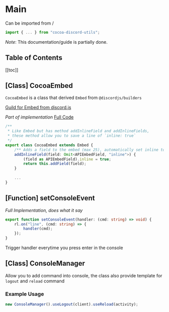 # Main

Can be imported from /

```ts
import { ... } from "cocoa-discord-utils";
```

*Note*: This documentation/guide is partially done.

## Table of Contents

[[toc]]

## [Class] CocoaEmbed

`CocoaEmbed` is a class that derived `Embed` from `@discordjs/builders`

[Guild for Embed from discord.js](https://discordjs.guide/popular-topics/embeds.html#embed-preview)

*Part of implementation* [Full Code](../src/main/embed.ts)

```ts
/**
 * Like Embed but has method addInlineField and addInlineFields,
 * these method allow you to save a line of `inline: true`
 */
export class CocoaEmbed extends Embed {
    /** Adds a field to the embed (max 25), automatically set inline to true */
    addInlineField(field: Omit<APIEmbedField, "inline">) {
        (field as APIEmbedField).inline = true;
        return this.addField(field);
    }
    
    ...
}
```

## [Function] setConsoleEvent

*Full Implementation, does what it say*

```ts
export function setConsoleEvent(handler: (cmd: string) => void) {
    rl.on("line", (cmd: string) => {
        handler(cmd);
    });
}
```

Trigger handler everytime you press enter in the console

## [Class] ConsoleManager

Allow you to add command into console, the class also provide template for
`logout` and `reload` command

### Example Usage

```ts
new ConsoleManager().useLogout(client).useReload(activity);
```
